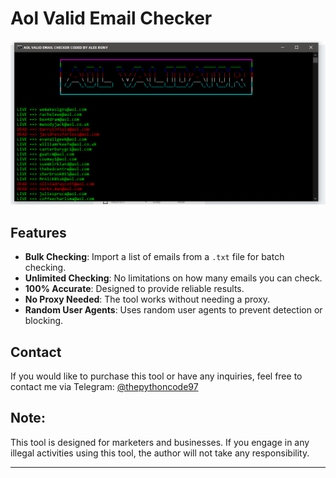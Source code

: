 # Aol Valid Email Checker

![image](https://raw.githubusercontent.com/alexrony21/Aol-Valid-Email-Checker/refs/heads/main/Aol_Valid_Email_Checker.png)


## Features

- **Bulk Checking**: Import a list of emails from a `.txt` file for batch checking.
- **Unlimited Checking**: No limitations on how many emails you can check.
- **100% Accurate**: Designed to provide reliable results.
- **No Proxy Needed**: The tool works without needing a proxy.
- **Random User Agents**: Uses random user agents to prevent detection or blocking.


## Contact

If you would like to purchase this tool or have any inquiries, feel free to contact me via Telegram: [@thepythoncode97](https://t.me/thepythoncode97)

## Note:
This tool is designed for marketers and businesses. If you engage in any illegal activities using this tool, the author will not take any responsibility.

---
